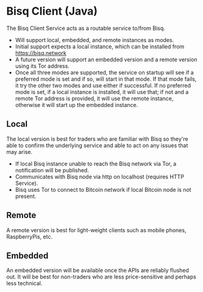 # Bisq Client (Java)
The Bisq Client Service acts as a routable service to/from Bisq.

* Will support local, embedded, and remote instances as modes.
* Initial support expects a local instance, which can be installed from https://bisq.network
* A future version will support an embedded version and a remote version using its Tor address.
* Once all three modes are supported, the service on startup will see if a preferred mode is set
  and if so, will start in that mode. If that mode fails, it try the other two modes and use either if
  successful. If no preferred mode is set, if a local instance is installed, it will use that; if
  not and a remote Tor address is provided, it will use the remote instance, otherwise it will start
  up the embedded instance.

## Local
The local version is best for traders who are familiar with Bisq so they're able to confirm the
underlying service and able to act on any issues that may arise.

* If local Bisq instance unable to reach the Bisq network via Tor, a notification will be published.
* Communicates with Bisq node via http on localhost (requires HTTP Service).
* Bisq uses Tor to connect to Bitcoin network if local Bitcoin node is not present.

## Remote
A remote version is best for light-weight clients such as mobile phones, RaspberryPis, etc.

## Embedded
An embedded version will be available once the APIs are reliably flushed out. It will be
best for non-traders who are less price-sensitive and perhaps less technical.

